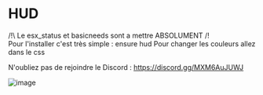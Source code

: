 # HUD
/!\ Le esx_status et basicneeds sont a mettre ABSOLUMENT /!\
Pour l'installer c'est très simple : ensure hud
Pour changer les couleurs allez dans le css 

N'oubliez pas de rejoindre le Discord : https://discord.gg/MXM6AuJUWJ

![image](https://user-images.githubusercontent.com/78014214/127674802-3cf6ba48-8e02-49c6-846a-9d8fcdf383b5.png)
